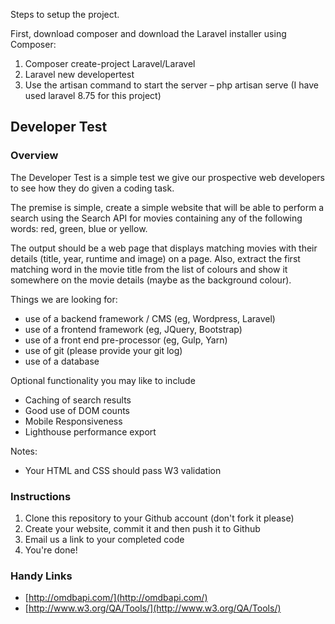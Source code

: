 
Steps to setup the project.

First, download composer and download the Laravel installer using Composer:
1. Composer create-project Laravel/Laravel  
2. Laravel new developertest
3. Use the artisan command to start the server – php artisan serve
  (I have used laravel 8.75 for this project)



## Developer Test

### Overview

The Developer Test is a simple test we give our prospective web developers to see how they do given a coding task.

The premise is simple, create a simple website that will be able to perform a search using the Search API for movies containing any of the following words: red, green, blue or yellow.

The output should be a web page that displays matching movies with their details (title, year, runtime and image) on a page. Also, extract the first matching word in the movie title from the list of colours and show it somewhere on the movie details (maybe as the background colour).

Things we are looking for:
- use of a backend framework / CMS (eg, Wordpress, Laravel)
- use of a frontend framework (eg, JQuery, Bootstrap)
- use of a front end pre-processor (eg, Gulp, Yarn)
- use of git (please provide your git log)
- use of a database

Optional functionality you may like to include
 - Caching of search results
 - Good use of DOM counts
 - Mobile Responsiveness
 - Lighthouse performance export

Notes:
* Your HTML and CSS should pass W3 validation

### Instructions

1. Clone this repository to your Github account (don't fork it please)
2. Create your website, commit it and then push it to Github
3. Email us a link to your completed code
4. You're done!

### Handy Links

* [http://omdbapi.com/](http://omdbapi.com/)
* [http://www.w3.org/QA/Tools/](http://www.w3.org/QA/Tools/)
